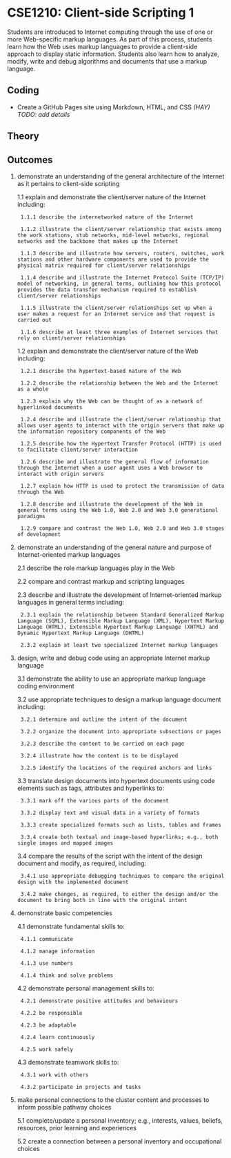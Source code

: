 # CSE1210: Client-side Scripting 1

Students are introduced to Internet computing through the use of one or more Web-specific markup languages. As part of this process, students learn how the Web uses markup languages to provide a client-side approach to display static information. Students also learn how to analyze, modify, write and debug algorithms and documents that use a markup language.

## Coding

* Create a GitHub Pages site using Markdown, HTML, and CSS *(HAY) TODO: add details*

## Theory


## Outcomes

1. demonstrate an understanding of the general architecture of the Internet as it pertains to client-side scripting

    1.1 explain and demonstrate the client/server nature of the Internet including:

        1.1.1 describe the internetworked nature of the Internet

        1.1.2 illustrate the client/server relationship that exists among the work stations, stub networks, mid-level networks, regional networks and the backbone that makes up the Internet

        1.1.3 describe and illustrate how servers, routers, switches, work stations and other hardware components are used to provide the physical matrix required for client/server relationships

        1.1.4 describe and illustrate the Internet Protocol Suite (TCP/IP) model of networking, in general terms, outlining how this protocol provides the data transfer mechanism required to establish client/server relationships

        1.1.5 illustrate the client/server relationships set up when a user makes a request for an Internet service and that request is carried out

        1.1.6 describe at least three examples of Internet services that rely on client/server relationships

    1.2 explain and demonstrate the client/server nature of the Web including:

        1.2.1 describe the hypertext-based nature of the Web

        1.2.2 describe the relationship between the Web and the Internet as a whole

        1.2.3 explain why the Web can be thought of as a network of hyperlinked documents

        1.2.4 describe and illustrate the client/server relationship that allows user agents to interact with the origin servers that make up the information repository components of the Web

        1.2.5 describe how the Hypertext Transfer Protocol (HTTP) is used to facilitate client/server interaction

        1.2.6 describe and illustrate the general flow of information through the Internet when a user agent uses a Web browser to interact with origin servers

        1.2.7 explain how HTTP is used to protect the transmission of data through the Web

        1.2.8 describe and illustrate the development of the Web in general terms using the Web 1.0, Web 2.0 and Web 3.0 generational paradigms

        1.2.9 compare and contrast the Web 1.0, Web 2.0 and Web 3.0 stages of development

2. demonstrate an understanding of the general nature and purpose of Internet-oriented markup languages

    2.1 describe the role markup languages play in the Web

    2.2 compare and contrast markup and scripting languages

    2.3 describe and illustrate the development of Internet-oriented markup languages in general terms including:

        2.3.1 explain the relationship between Standard Generalized Markup Language (SGML), Extensible Markup Language (XML), Hypertext Markup Language (HTML), Extensible Hypertext Markup Language (XHTML) and Dynamic Hypertext Markup Language (DHTML)

        2.3.2 explain at least two specialized Internet markup languages

3. design, write and debug code using an appropriate Internet markup language

    3.1 demonstrate the ability to use an appropriate markup language coding environment

    3.2 use appropriate techniques to design a markup language document including:

        3.2.1 determine and outline the intent of the document

        3.2.2 organize the document into appropriate subsections or pages

        3.2.3 describe the content to be carried on each page

        3.2.4 illustrate how the content is to be displayed

        3.2.5 identify the locations of the required anchors and links

    3.3 translate design documents into hypertext documents using code elements such as tags, attributes and hyperlinks to:

        3.3.1 mark off the various parts of the document

        3.3.2 display text and visual data in a variety of formats

        3.3.3 create specialized formats such as lists, tables and frames

        3.3.4 create both textual and image-based hyperlinks; e.g., both single images and mapped images

    3.4 compare the results of the script with the intent of the design document and modify, as required, including:

        3.4.1 use appropriate debugging techniques to compare the original design with the implemented document

        3.4.2 make changes, as required, to either the design and/or the document to bring both in line with the original intent

4. demonstrate basic competencies

    4.1 demonstrate fundamental skills to:

        4.1.1 communicate

        4.1.2 manage information

        4.1.3 use numbers

        4.1.4 think and solve problems

    4.2 demonstrate personal management skills to:

        4.2.1 demonstrate positive attitudes and behaviours

        4.2.2 be responsible

        4.2.3 be adaptable

        4.2.4 learn continuously

        4.2.5 work safely

    4.3 demonstrate teamwork skills to:

        4.3.1 work with others

        4.3.2 participate in projects and tasks

5. make personal connections to the cluster content and processes to inform possible pathway choices

    5.1 complete/update a personal inventory; e.g., interests, values, beliefs, resources, prior learning and experiences

    5.2 create a connection between a personal inventory and occupational choices 
